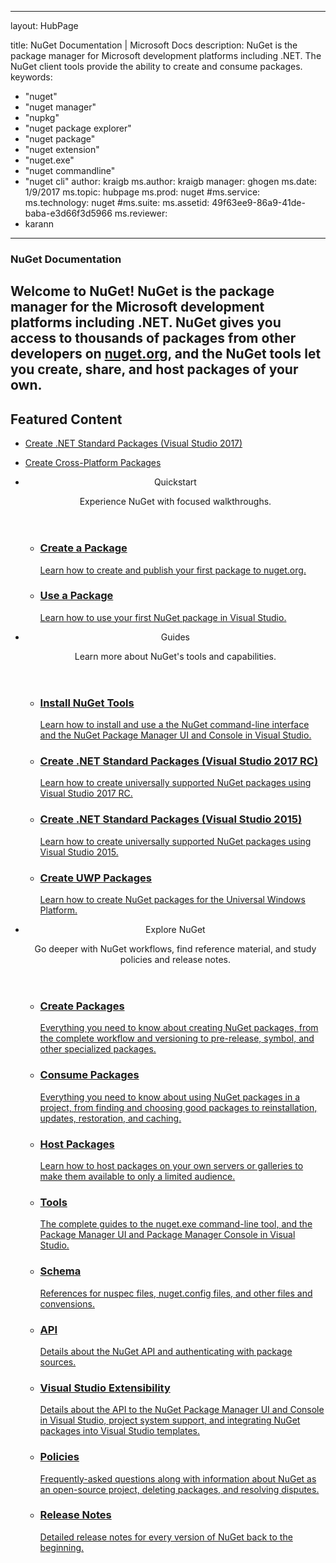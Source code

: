 
---
layout: HubPage

title: NuGet Documentation | Microsoft Docs
description: NuGet is the package manager for Microsoft development platforms including .NET. The NuGet client tools provide the ability to create and consume packages.
keywords:
- "nuget"
- "nuget manager"
- "nupkg"
- "nuget package explorer"
- "nuget package"
- "nuget extension"
- "nuget.exe"
- "nuget commandline"
- "nuget cli"
author: kraigb
ms.author: kraigb
manager: ghogen
ms.date: 1/9/2017 
ms.topic: hubpage
ms.prod: nuget
#ms.service:
ms.technology: nuget
#ms.suite:
ms.assetid: 49f63ee9-86a9-41de-baba-e3d66f3d5966
ms.reviewer:  
- karann

---

<article id="main">
    <section id="hero-content" class="graph">
        <h1>NuGet Documentation</h1>
        <h2>Welcome to NuGet! NuGet is the package manager for the Microsoft development platforms including .NET. NuGet gives you access to thousands of packages from other developers on <a href="https://www.nuget.org/" target="_blank">nuget.org</a>, and the NuGet tools let you create, share, and host packages of your own.</h2>
    </section>
    <!--aside class="alert section-border">
    <p>Checkout the latest NuGet packages on <a href="https://www.nuget.org/">nuget.org</a></p>
        <ol class="action-list">
            <li><a href="https://www.nuget.org/" class="button-bordered button-translucent">Get it!</a></li>
        </ol>
    </aside-->
    <section id="featured" class="container">
        <h2 class="section-heading"><span class="icon icon-lightbulb-checked"></span> Featured Content</h2>
        <div class="features row">
            <ul class="column-half">
                <li><a href="./guides/create-net-standard-packages-vs2017.md">Create .NET Standard Packages (Visual Studio 2017)</a></li>
            </ul>
            <ul class="column-half">
                <li><a href="./guides/create-cross-platform-packages.md">Create Cross-Platform Packages</a></li>
            </ul>
        </div>
    </section>
    <div id="journeys">
        <section class="container">
            <ul class="journeys-list">
                <li class="journey-step">
                    <header class="journey-step-header row">
                        <div class="title column-third">
                            <span class="icon icon-tip"></span>
                            <p>Quickstart</p>
                        </div>
                        <p class="description column-two-thirds">
                            Experience NuGet with focused walkthroughs.
                        </p>
                    </header>
                    <section class="journey-step-elements content">
                        <ul class="row">
                            <li class="column column-third">
                                <a href="./quickstart/create-and-publish-a-package.md">
                                    <h3>Create a Package</h3>
                                    <p>Learn how to create and publish your first package to nuget.org.</p>
                                </a>
                            </li>
                            <li class="column column-third">
                                <a href="./quickstart/use-a-package.md">
                                    <h3>Use a Package</h3>
                                    <p>Learn how to use your first NuGet package in Visual Studio.</p>
                                </a>
                            </li>                            
                        </ul>
                    </section>
                </li>
                <li class="journey-step">
                    <header class="journey-step-header row">
                        <div class="title column-third">
                            <span class="icon icon-tip"></span>
                            <p>Guides</p>
                        </div>
                        <p class="description column-two-thirds">
                            Learn more about NuGet's tools and capabilities.
                        </p>
                    </header>
                    <section class="journey-step-elements content">
                        <ul class="row">
                            <li class="column column-third">
                                <a href="./guides/install-nuget.md">
                                    <h3>Install NuGet Tools</h3>
                                    <p>Learn how to install and use a the NuGet command-line interface and the NuGet Package Manager UI and Console in Visual Studio.</p>
                                </a>
                            </li>
                            <li class="column column-third">
                                <a href="./guides/create-net-standard-packages-vs2017.md">
                                    <h3>Create .NET Standard Packages (Visual Studio 2017 RC)</h3>
                                    <p>Learn how to create universally supported NuGet packages using Visual Studio 2017 RC.</p>
                                </a>
                            </li>
                            <li class="column column-third">
                                <a href="./guides/create-net-standard-packages-vs2015.md">
                                    <h3>Create .NET Standard Packages (Visual Studio 2015)</h3>
                                    <p>Learn how to create universally supported NuGet packages using Visual Studio 2015.</p>
                                </a>
                            </li>
                            <li class="column column-third">
                                <a href="./guides/create-uwp-packages.md">
                                    <h3>Create UWP Packages</h3>
                                    <p>Learn how to create NuGet packages for the Universal Windows Platform.</p>
                                </a>
                            </li>
                        </ul>
                    </section>
                </li>
                <li class="journey-step">
                    <header class="journey-step-header row">
                        <div class="title column-third">
                            <span class="icon icon-tip"></span>
                            <p>Explore NuGet</p>
                        </div>
                        <p class="description column-two-thirds">
                            Go deeper with NuGet workflows, find reference material, and study policies and release notes.
                        </p>
                    </header>
                    <section class="journey-step-elements content">
                        <ul class="row">
                            <li class="column column-third">
                                <a href="./create-packages/overview-and-workflow.md">
                                    <h3>Create Packages</h3>
                                    <p>Everything you need to know about creating NuGet packages, from the complete workflow and versioning to pre-release, symbol, and other specialized packages.</p>
                                </a>
                            </li>
                            <li class="column column-third">
                                <a href="./consume-packages/overview-and-workflow.md">
                                    <h3>Consume Packages</h3>
                                    <p>Everything you need to know about using NuGet packages in a project, from finding and choosing good packages to reinstallation, updates, restoration, and caching.</p>
                                </a>
                            </li>
                            <li class="column column-third">
                                <a href="./hosting-packages/overview.md">
                                    <h3>Host Packages</h3>
                                    <p>Learn how to host packages on your own servers or galleries to make them available to only a limited audience.</p>
                                </a>
                            </li>
                            <li class="column column-third">
                                <a href="./tools/nuget.exe-cli-reference.md">
                                    <h3>Tools</h3>
                                    <p>The complete guides to the nuget.exe command-line tool, and the Package Manager UI and Package Manager Console in Visual Studio.</p>
                                </a>
                            </li>
                            <li class="column column-third">
                                <a href="./schema/nuspec.md">
                                    <h3>Schema</h3>
                                    <p>References for nuspec files, nuget.config files, and other files and convensions.</p>
                                </a>
                            </li>
                            <li class="column column-third">
                                <a href="./api/nuget-api-v3.md">
                                    <h3>API</h3>
                                    <p>Details about the NuGet API and authenticating with package sources.</p>
                                </a>
                            </li>
                            <li class="column column-third">
                                <a href="./visual-studio-extensibility/nuget-api-in-visual-studio.md">
                                    <h3>Visual Studio Extensibility</h3>
                                    <p>Details about the API to the NuGet Package Manager UI and Console in Visual Studio, project system support, and integrating NuGet packages into Visual Studio templates.</p>
                                </a>
                            </li>
                            <li class="column column-third">
                                <a href="./policies/nuget-faq.md">
                                    <h3>Policies</h3>
                                    <p>Frequently-asked questions along with information about NuGet as an open-source project, deleting packages, and resolving disputes.</p>
                                </a>
                            </li>
                            <li class="column column-third">
                                <a href="./release-notes/nuget-4.0-rc.md">
                                    <h3>Release Notes</h3>
                                    <p>Detailed release notes for every version of NuGet back to the beginning.</p>
                                </a>
                            </li>
                        </ul>
                    </section>
                </li>
            </ul>
        </section>
    </div>
</article>
